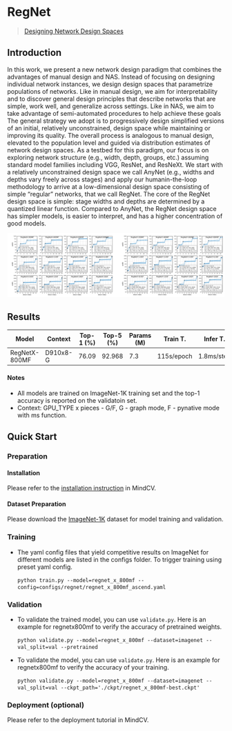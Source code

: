 # RegNet
> [Designing Network Design Spaces](https://arxiv.org/pdf/2003.13678.pdf)

## Introduction

In this work, we present a new network design paradigm that combines the advantages of manual design and NAS. Instead of focusing on designing individual network instances, we design design spaces that parametrize populations of networks. Like in manual design, we aim for interpretability and to discover general design principles that describe networks that are simple, work well, and generalize across settings. Like in NAS, we aim to take advantage of semi-automated procedures to help achieve these goals The general strategy we adopt is to progressively design simplified versions of an initial, relatively unconstrained, design space while maintaining or improving its quality. The overall process is analogous to manual design, elevated to the population level and guided via distribution estimates of network design spaces. As a testbed for this paradigm, our focus is on exploring network structure (e.g., width, depth, groups, etc.) assuming standard model families including VGG, ResNet, and ResNeXt. We start with a relatively unconstrained design space we call AnyNet (e.g., widths and depths vary freely across stages) and apply our humanin-the-loop methodology to arrive at a low-dimensional design space consisting of simple “regular” networks, that we call RegNet. The core of the RegNet design space is simple: stage widths and depths are determined by a quantized linear function. Compared to AnyNet, the RegNet design space has simpler models, is easier to interpret, and has a higher concentration of good models.

![](regnet.png)

## Results

| Model           | Context   |  Top-1 (%)  |  Top-5 (%)  |  Params (M) | Train T. | Infer T. |  Download | Config | Log |
|-----------------|-----------|-------------|-------------|-------------|----------|----------|-----------|--------|-----|
| RegNetX-800MF   | D910x8-G  | 76.09       | 92.968        | 7.3         | 115s/epoch | 1.8ms/step | [model]() | [cfg]() | [log]() |

#### Notes

- All models are trained on ImageNet-1K training set and the top-1 accuracy is reported on the validatoin set.
- Context: GPU_TYPE x pieces - G/F, G - graph mode, F - pynative mode with ms function.  

## Quick Start

### Preparation

#### Installation
Please refer to the [installation instruction](https://github.com/mindspore-ecosystem/mindcv#installation) in MindCV.

#### Dataset Preparation
Please download the [ImageNet-1K](https://www.image-net.org/download.php) dataset for model training and validation.

### Training

- The yaml config files that yield competitive results on ImageNet for different models are listed in the configs folder. To trigger training using preset yaml config.

  ```shell
  python train.py --model=regnet_x_800mf --config=configs/regnet/regnet_x_800mf_ascend.yaml
  ```

### Validation

- To validate the trained model, you can use `validate.py`. Here is an example for regnetx800mf to verify the accuracy of
  pretrained weights.

  ```shell
  python validate.py --model=regnet_x_800mf --dataset=imagenet --val_split=val --pretrained
  ```

- To validate the model, you can use `validate.py`. Here is an example for regnetx800mf to verify the accuracy of your
  training.

  ```shell
  python validate.py --model=regnet_x_800mf --dataset=imagenet --val_split=val --ckpt_path='./ckpt/regnet_x_800mf-best.ckpt'
  ```

### Deployment (optional)

Please refer to the deployment tutorial in MindCV.
